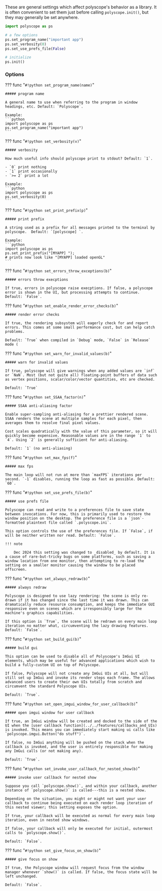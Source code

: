 These are general settings which affect polyscope's behavior as a library. It is often convenient to set them just before calling `polyscope.init()`, but they may generally be set anywhere.

```python
import polyscope as ps

# a few options
ps.set_program_name("important app")
ps.set_verbosity(0)
ps.set_use_prefs_file(False)

# initialize
ps.init()
```

### Options

??? func "`#!python set_program_name(name)`"

    ##### program name 
   
    A general name to use when referring to the program in window headings, etc. Default: `Polyscope`.

    Example:
    ```python
    import polyscope as ps
    ps.set_program_name("important app")
    ```


??? func "`#!python set_verbosity(v)`"

    ##### verbosity
   
    How much useful info should polyscope print to stdout? Default: `1`.

    - `0` print nothing
    - `1` print occasionally
    - `>= 2` print a lot

    Example:
    ```python
    import polyscope as ps
    ps.set_verbosity(0)
    ```

??? func "`#!python set_print_prefix(p)`"
    
    ##### print prefix
    
    A string used as a prefix for all messages printed to the terminal by polyscope.  Default: `[polyscope] `.

    Example:
    ```python
    import polyscope as ps
    ps.set_print_prefix("[MYAPP] ");
    # prints now look like "[MYAPP] loaded openGL"
    ```

??? func "`#!python set_errors_throw_exceptions(b)`"
    
    ##### errors throw execptions
   
    If true, errors in polyscope raise execptions. If false, a polyscope error is shown in the UI, but processing attempts to continue. Default: `False`.


??? func "`#!python set_enable_render_error_checks(b)`"
    
    ##### render error checks

    If true, the rendering subsystem will eagerly check for and report errors. This comes at some small performance cost, but can help catch problems.

    Default: `True` when compiled in `Debug` mode, `False` in `Release` mode (

??? func "`#!python set_warn_for_invalid_values(b)`"
    
    ##### warn for invalid values

    If true, polyscope will give warnings when any added values are `inf` or `NaN`. Most (but not quite all) floating-point buffers of data such as vertex positions, scalar/color/vector quantities, etc are checked.

    Default: `True` 
    

??? func "`#!python set_SSAA_factor(n)`"
    
    ##### SSAA anti-aliasing factor

    Enable super-sampling anti-aliasing for a prettier rendered scene. SSAA renders the scene at multiple samples for each pixel, then averages them to resolve final pixel values. 

    Cost scales quadratically with the value of this parameter, so it will quickly become expensive. Reasonable values are in the range `1` to `4`. Using `2` is generally sufficient for anti-aliasing.

    Default: `1` (no anti-aliasing)

??? func "`#!python set_max_fps(f)`"
    
    ##### max fps

    The main loop will not run at more than `maxFPS` iterations per second. `-1` disables, running the loop as fast as possible. Default: `60`.


??? func "`#!python set_use_prefs_file(b)`"
    
    ##### use prefs file

    Polyscope can read and write to a preferences file to save state between invocations. For now, this is primarily used to restore the window position on the desktop. The preference file is a `json`-formatted plaintext file called `.polyscope.ini`.

    This option controls the use of the preferences file. If `False`, if will be neither written nor read. Default: `False`.
    
    !!! note
    
        Dec 2024 this setting was changed to _disabled_ by default. It is a cause of rare-but-tricky bugs on some platforms, such as saving a window location from one monitor, then attempting to re-load the setting on a smaller monitor causing the window to be placed offscreen.


??? func "`#!python set_always_redraw(b)`"
    
    ##### always redraw

    Polyscope is designed to use lazy rendering: the scene is only re-drawn if it has changed since the last time it was drawn. This can dramatically reduce resource consumption, and keeps the immediate GUI responsive even on scenes which are irresponsibly large for the machine's graphics capabilities.

    If this option is `True`, the scene will be redrawn on every main loop iteration no matter what, circumventing the lazy drawing features. Default: `False`.

??? func "`#!python set_build_gui(b)`"
    
    ##### build gui

    This option can be used to disable all of Polyscope's ImGui UI elements, which may be useful for advanced applications which wish to build a fully-custom UI on top of Polyscope.

    If false, Polyscope will not create any ImGui UIs at all, but will still set up ImGui and invoke its render steps each frame. The allows advanced users to create their own UIs totally from scratch and circumvent the standard Polyscope UIs.

    Default: `True`.


??? func "`#!python set_open_imgui_window_for_user_callback(b)`"
    
    ##### open imgui window for user callback

    If true, an ImGui window will be created and docked to the side of the UI when the [user callback function](../../features/callbacks_and_UIs) is invoked. This means you can immediately start making ui calls like `polyscope.imgui.Button("do stuff")`. 
    
    If false, no ImGui anything will be pushed on the stack when the callback is invoked, and the user is entirely responsible for making any ImGui calls (or not making any).

    Default: `True`.

??? func "`#!python set_invoke_user_callback_for_nested_show(b)`"
    
    ##### invoke user callback for nested show

    Suppose you call `polyscope.show()`, and within your callback, another instance of `polyscope.show()` is called---this is a nested show.

    Depending on the situation, you might or might not want your user callback to continue being executed on each render loop iteration of this nested viewer; this setting exposes the option.

    If true, your callback will be executed as normal for every main loop iteration, even in nested show windows.

    If false, your callback will only be executed for initial, outermost calls to `polyscope.show()`.

    Default: `False`.

??? func "`#!python set_give_focus_on_show(b)`"
    
    ##### give focus on show

    If true, the Polyscope window will request focus from the window manager whenever `show()` is called. If false, the focus state will be left unchanged.

    Default: `False`.
